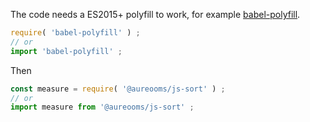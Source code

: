 The code needs a ES2015+ polyfill to work, for example
[babel-polyfill](https://babeljs.io/docs/usage/polyfill).
```js
require( 'babel-polyfill' ) ;
// or
import 'babel-polyfill' ;
```

Then
```js
const measure = require( '@aureooms/js-sort' ) ;
// or
import measure from '@aureooms/js-sort' ;
```
